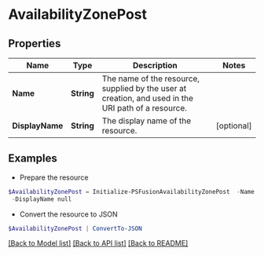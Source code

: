# AvailabilityZonePost
## Properties

Name | Type | Description | Notes
------------ | ------------- | ------------- | -------------
**Name** | **String** | The name of the resource, supplied by the user at creation, and used in the URI path of a resource. | 
**DisplayName** | **String** | The display name of the resource. | [optional] 

## Examples

- Prepare the resource
```powershell
$AvailabilityZonePost = Initialize-PSFusionAvailabilityZonePost  -Name null `
 -DisplayName null
```

- Convert the resource to JSON
```powershell
$AvailabilityZonePost | ConvertTo-JSON
```

[[Back to Model list]](../README.md#documentation-for-models) [[Back to API list]](../README.md#documentation-for-api-endpoints) [[Back to README]](../README.md)

